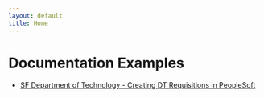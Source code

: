 ```yaml
---
layout: default
title: Home
---
```


# Documentation Examples
* [SF Department of Technology - Creating DT Requisitions in PeopleSoft](/docs/DT_Requisition_Guide.md)
